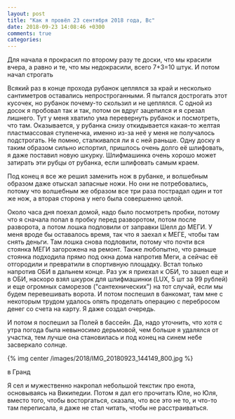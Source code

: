 ```yaml
---
layout: post
title: "Как я провёл 23 сентября 2018 года, Вс"
date: 2018-09-23 14:08:46 +0300
comments: true
categories: 
---
```


Для начала я прокрасил по второму разу те доски, что мы красили вчера, а равно и те, что мы недокрасили, всего 7+3=10 штук. И потом начал строгать

Всякий раз в конце прохода рубанок цеплялся за край и несколько сантиметров оставались непростроганными. Я пытался дострогать этот кусочек, но рубанок почему-то скользил и не цеплялся. С одной из досок я пробовал так и так, потом он вдруг зацепился и я срезал лишнего. Тут у меня хватило ума перевернуть рубанок и посмотреть, что там. Оказывается, у рубанка снизу откидывается какая-то желтая пластмассовая ступенечка, именно из-за неё у меня не получалось подстрогать. Не помню, сталкивался ли я с ней раньше. Одну доску я таким образом сильно испортил, пришлось очень долго её шлифовать, я даже поставил новую шкурку. Шлифмашинка очень хорошо может затирать эти рубцы от рубанка, если шлифовать самым краем.



Под конец я все же решил заменить нож в рубанке, и волшебным образом даже отыскал запасные ножи. Но они не потребовались, потому что волшебным же образом все три раза пострадал один и тот же нож, а вторая сторона у него была совершенно целой.

Около часа дня поехал домой, надо было посмотреть пробки, потому что я сначала попал в пробку перед разворотом, потом после разворота, а потом лошка подловили от заправки Шелл до МЕГИ. У меня вроде бы оставалось время, так что я заехал к МЕГЕ, чтобы там снять деньги. Там лошка снова подловили, потому что почти вся стоянка МЕГИ загорожена на ремонт. Также любопытно, что раньше стоянка подходила прямо под окна дома напротив Меги, а сейчас её отгородили и превратили в спортивную площадку. Встал только напротив ОБИ в дальнем конце. Раз уж я приехал к ОБИ, то зашел еще и в ОБИ, наскоро взял шкурок для шлифмашинки (LUX, 5 шт за 99 рублей) и еще огромных саморезов ("сантехнических") на тот случай, если мы будем перевешивать ворота. И потом поспешил в банкомат, там мне с некоторым трудом удалось опять проделать операцию с перебросом денег со счета на карту. Я даже создал очередь.

И потом я поспешил за Полей в бассейн. Да, надо уточнить, что хотя с утра погода была невыносимо дерьмовой, чем больше я удалялся от участка, тем лучше она становилась и под конец на синем небе засверкало солнце.

{% img center /images/2018/IMG_20180923_144149_800.jpg %}
 

в Гранд

Я сел и мужественно накропал небольшой текстик про енота, основываясь на Википедии. Потом я дал его прочитать Юле, но Юля, вместо того, чтобы восторгаться, сказала, что все это не то, и что-то там переписала, я даже не стал читать, чтобы не расстраиваться.